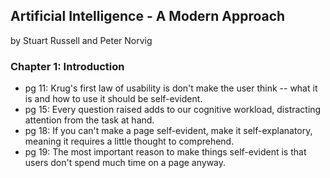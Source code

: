 ## Artificial Intelligence - A Modern Approach

by Stuart Russell and Peter Norvig

### Chapter 1: Introduction
* pg 11: Krug's first law of usability is don't make the user think -- what it is and how to use it should be self-evident.
* pg 15: Every question raised adds to our cognitive workload, distracting attention from the task at hand.
* pg 18: If you can't make a page self-evident, make it self-explanatory, meaning it requires a little thought to comprehend.
* pg 19: The most important reason to make things self-evident is that users don't spend much time on a page anyway.
